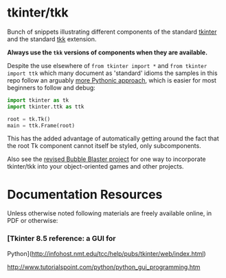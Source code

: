 tkinter/tkk
===========

Bunch of snippets illustrating different components of the standard
[tkinter](https://docs.python.org/3.4/library/tkinter.html) and the
standard [tkk](https://docs.python.org/3.4/library/tkinter.ttk.html)
extension.

**Always use the `tkk` versions of components when they are available.**

Despite the use elsewhere of `from tkinter import *` and
`from tkinter import ttk` which many document as 'standard'
idioms the samples in this repo follow an arguably [more Pythonic
approach](https://docs.python.org/3.4/howto/doanddont.html), which is
easier for most beginners to follow and debug:

```python
import tkinter as tk
import tkinter.ttk as ttk

root = tk.Tk()
main = ttk.Frame(root)
```
This has the added advantage of automatically getting around the fact
that the root Tk component cannot itself be styled, only subcomponents.

Also see the [revised Bubble Blaster
project](https://github.com/skilstak/dk-help-your-kids-with-computer-coding/blob/master/bubble-blaster/revised-oop.py)
for one way to incorporate tkinter/tkk into your object-oriented games
and other projects.

Documentation Resources
=======================

Unless otherwise noted following materials are freely available online,
in PDF or otherwise:

### [Tkinter 8.5 reference: a GUI for
Python](http://infohost.nmt.edu/tcc/help/pubs/tkinter/web/index.html)

http://www.tutorialspoint.com/python/python_gui_programming.htm

